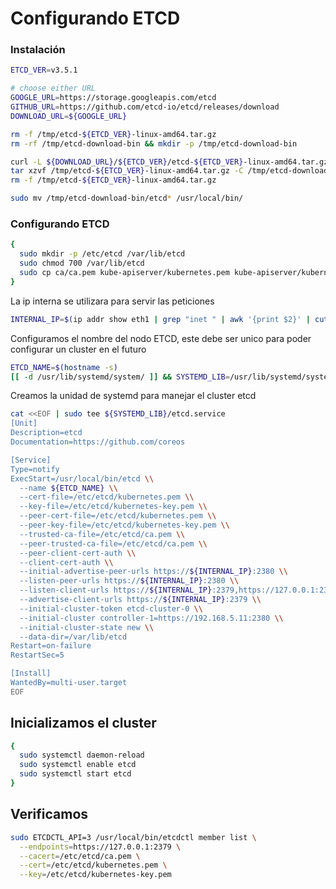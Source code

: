 # Configurando ETCD

### Instalación
```bash
ETCD_VER=v3.5.1

# choose either URL
GOOGLE_URL=https://storage.googleapis.com/etcd
GITHUB_URL=https://github.com/etcd-io/etcd/releases/download
DOWNLOAD_URL=${GOOGLE_URL}

rm -f /tmp/etcd-${ETCD_VER}-linux-amd64.tar.gz
rm -rf /tmp/etcd-download-bin && mkdir -p /tmp/etcd-download-bin

curl -L ${DOWNLOAD_URL}/${ETCD_VER}/etcd-${ETCD_VER}-linux-amd64.tar.gz -o /tmp/etcd-${ETCD_VER}-linux-amd64.tar.gz
tar xzvf /tmp/etcd-${ETCD_VER}-linux-amd64.tar.gz -C /tmp/etcd-download-bin --strip-components=1 
rm -f /tmp/etcd-${ETCD_VER}-linux-amd64.tar.gz

sudo mv /tmp/etcd-download-bin/etcd* /usr/local/bin/
```
### Configurando ETCD
```bash
{
  sudo mkdir -p /etc/etcd /var/lib/etcd
  sudo chmod 700 /var/lib/etcd
  sudo cp ca/ca.pem kube-apiserver/kubernetes.pem kube-apiserver/kubernetes-key.pem /etc/etcd
}
```

La ip interna se utilizara para servir las peticiones
```bash
INTERNAL_IP=$(ip addr show eth1 | grep "inet " | awk '{print $2}' | cut -d / -f 1)
```

Configuramos el nombre del nodo ETCD, este debe ser unico para poder configurar un cluster en el futuro
```bash
ETCD_NAME=$(hostname -s)
[[ -d /usr/lib/systemd/system/ ]] && SYSTEMD_LIB=/usr/lib/systemd/system || SYSTEMD_LIB=/etc/systemd/system
```

Creamos la unidad de systemd para manejar el cluster etcd
```bash
cat <<EOF | sudo tee ${SYSTEMD_LIB}/etcd.service
[Unit]
Description=etcd
Documentation=https://github.com/coreos

[Service]
Type=notify
ExecStart=/usr/local/bin/etcd \\
  --name ${ETCD_NAME} \\
  --cert-file=/etc/etcd/kubernetes.pem \\
  --key-file=/etc/etcd/kubernetes-key.pem \\
  --peer-cert-file=/etc/etcd/kubernetes.pem \\
  --peer-key-file=/etc/etcd/kubernetes-key.pem \\
  --trusted-ca-file=/etc/etcd/ca.pem \\
  --peer-trusted-ca-file=/etc/etcd/ca.pem \\
  --peer-client-cert-auth \\
  --client-cert-auth \\
  --initial-advertise-peer-urls https://${INTERNAL_IP}:2380 \\
  --listen-peer-urls https://${INTERNAL_IP}:2380 \\
  --listen-client-urls https://${INTERNAL_IP}:2379,https://127.0.0.1:2379 \\
  --advertise-client-urls https://${INTERNAL_IP}:2379 \\
  --initial-cluster-token etcd-cluster-0 \\
  --initial-cluster controller-1=https://192.168.5.11:2380 \\
  --initial-cluster-state new \\
  --data-dir=/var/lib/etcd
Restart=on-failure
RestartSec=5

[Install]
WantedBy=multi-user.target
EOF
```

## Inicializamos el cluster
```bash
{
  sudo systemctl daemon-reload
  sudo systemctl enable etcd
  sudo systemctl start etcd
}
```

## Verificamos
```bash
sudo ETCDCTL_API=3 /usr/local/bin/etcdctl member list \
  --endpoints=https://127.0.0.1:2379 \
  --cacert=/etc/etcd/ca.pem \
  --cert=/etc/etcd/kubernetes.pem \
  --key=/etc/etcd/kubernetes-key.pem

```
